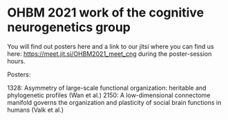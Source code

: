 # OHBM 2021 work of the cognitive neurogenetics group

You will find out posters here and a link to our jitsi where you can find us here: https://meet.jit.si/OHBM2021_meet_cng during the poster-session hours.

Posters:

1328: Asymmetry of large-scale functional organization: heritable and phylogenetic profiles (Wan et al.)
2150: A low-dimensional connectome manifold governs the organization and plasticity of social brain functions in humans (Valk et al.)

